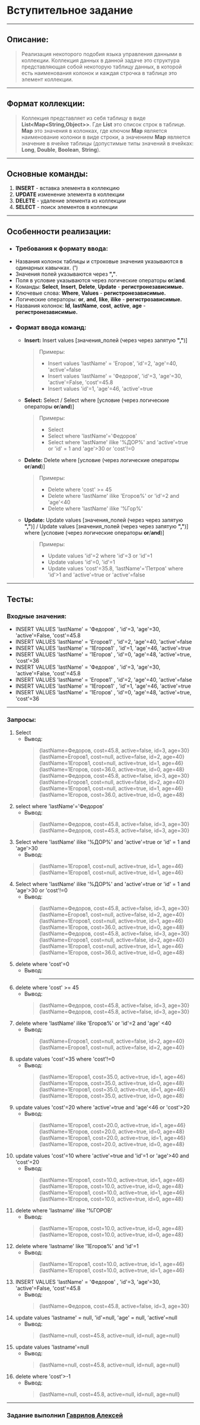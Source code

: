 # Вступительное задание
---
## Описание:
> Реализация некоторого подобия языка управления данными в коллекции. Коллекция данных в данной задаче это структура представляющая собой некоторую таблицу данных, в которой есть наименования колонок и каждая строчка в таблице это элемент коллекции.

---

## Формат коллекции:
> Коллекция представляет из себя таблицу в виде **List<Map<String,Object>>**. Где **List** это список строк в таблице. **Map** это значения в колонках, где ключом **Map** является наименование колонки в виде строки, а значением **Map** является значение в ячейке таблицы (допустимые типы значений в ячейках: **Long**, **Double**, **Boolean**, **String**).

---

## Основные команды:
1. **INSERT**  - вставка элемента в коллекцию
2. **UPDATE**  изменение элемента в коллекции
3. **DELETE** - удаление элемента из коллекции
4. **SELECT** - поиск элементов в коллекции

---

## Особенности реализации:
* ### **Требования к формату ввода:**
 + Названия колонок таблицы и строковые значения указываются в одинарных кавычках. (**'**)
 + Значения полей указываются через **","**.
 + Поля в условие указываются через логические операторы **or**/**and**.
 + Команды: **Select**, **Insert**, **Delete**, **Update** - **регистронезависимые.**
 + Ключевые слова: **Where**, **Values** - **регистронезависимые.**
 + Логические операторы: **or**, **and**, **like**, **ilike** - **регистрозависимые.**
 + Названия колонок: **Id**, **lastName**, **cost**, **active**, **age** - **регистронезависимые.**
* ### **Формат ввода команд:**
  * **Insert:** Insert values [значения_полей (через через запятую **","**)]
    > Примеры:
    > * Insert values 'lastName' = 'Егоров', 'id'=2, 'age'=40, 'active'=false
    > * Insert values 'lastName' = 'Федоров', 'id'=3, 'age'=30, 'active'=False, 'cost'=45.8
    > * Insert values 'id'=1, 'age'=46, 'active'=true
  * **Select:** Select / Select where [условие (через логические операторы **or**/**and**)]
    > Примеры:
    > * Select
    > * Select where 'lastName'='Федоров'
    > * Select where 'lastName' ilike '%ДОР%' and 'active'=true or 'id' = 1 and 'age'>30 or 'cost'!=0
  * **Delete:** Delete where [условие (через логические операторы **or**/**and**)]
    > Примеры:
    > * Delete where 'cost' >= 45
    > * Delete where 'lastName' ilike 'Егоров%' or 'id'=2 and 'age'<40
    > * Delete where 'lastName' ilike '%Гор%'
  * **Update:** Update values [значения_полей (через через запятую **","**)] / Update values [значения_полей (через через запятую **","**)] where [условие (через логические операторы **or**/**and**)]
    > Примеры:
    > * Update values 'id'=2 where 'id'=3 or 'id'=1
    > * Update values 'id'=0, 'id'=1
    > * Update values 'cost'=35.8, 'lastName'='Петров' where 'id'>1 and 'active'=true or 'active'=false

---
## Тесты:
### Входные значения:
* INSERT VALUES 'lastName' = 'Федоров' , 'id'=3, 'age'=30, 'active'=False, 'cost'=45.8
* INSERT VALUES 'lastName' = 'Егоров1' , 'id'=2, 'age'=40, 'active'=false
* INSERT VALUES 'lastName' = '1Егоров1' , 'id'=1, 'age'=46, 'active'=true
* INSERT VALUES 'lastName' = '1Егоров' , 'id'=0, 'age'=48, 'active'=true, 'cost'=36
* INSERT VALUES 'lastName' = 'Федоров' , 'id'=3, 'age'=30, 'active'=False, 'cost'=45.8
* INSERT VALUES 'lastName' = 'Егоров1' , 'id'=2, 'age'=40, 'active'=false
* INSERT VALUES 'lastName' = '1Егоров1' , 'id'=1, 'age'=46, 'active'=true
* INSERT VALUES 'lastName' = '1Егоров' , 'id'=0, 'age'=48, 'active'=true, 'cost'=36

---

### Запросы:
1. Select
    * Вывод:
        > {lastName=Федоров, cost=45.8, active=false, id=3, age=30}  
	    {lastName=Егоров1, cost=null, active=false, id=2, age=40}  
	    {lastName=1Егоров1, cost=null, active=true, id=1, age=46}  
	    {lastName=1Егоров, cost=36.0, active=true, id=0, age=48}  
	    {lastName=Федоров, cost=45.8, active=false, id=3, age=30}  
	    {lastName=Егоров1, cost=null, active=false, id=2, age=40}  
	    {lastName=1Егоров1, cost=null, active=true, id=1, age=46}  
	    {lastName=1Егоров, cost=36.0, active=true, id=0, age=48}  
2. select where 'lastName'='Федоров'
    * Вывод:
	    > {lastName=Федоров, cost=45.8, active=false, id=3, age=30}  
	    {lastName=Федоров, cost=45.8, active=false, id=3, age=30}
3. Select where 'lastName' ilike '%ДОР%' and 'active'=true or 'id' = 1 and 'age'>30
    * Вывод:
	    > {lastName=1Егоров1, cost=null, active=true, id=1, age=46}  
	    {lastName=1Егоров1, cost=null, active=true, id=1, age=46}
4. Select where 'lastName' ilike '%ДОР%' and 'active'=true or 'id' = 1 and 'age'>30 or 'cost'!=0
    * Вывод:
	    > {lastName=Федоров, cost=45.8, active=false, id=3, age=30}  
	    {lastName=Егоров1, cost=null, active=false, id=2, age=40}  
	    {lastName=1Егоров1, cost=null, active=true, id=1, age=46}  
	    {lastName=1Егоров, cost=36.0, active=true, id=0, age=48}  
	    {lastName=Федоров, cost=45.8, active=false, id=3, age=30}  
	    {lastName=Егоров1, cost=null, active=false, id=2, age=40}  
	    {lastName=1Егоров1, cost=null, active=true, id=1, age=46}  
	    {lastName=1Егоров, cost=36.0, active=true, id=0, age=48}
5. delete where 'cost'=0
	* Вывод:
        > ----
6. delete where 'cost' >= 45
    * Вывод:
	    > {lastName=Федоров, cost=45.8, active=false, id=3, age=30}  
	    {lastName=Федоров, cost=45.8, active=false, id=3, age=30}
7. delete where 'lastName' ilike 'Егоров%' or 'id'=2 and 'age' <40
   * Вывод:
	    > {lastName=Егоров1, cost=null, active=false, id=2, age=40}  
	    {lastName=Егоров1, cost=null, active=false, id=2, age=40}
8. update values 'cost'=35 where 'cost'!=0
   * Вывод:
	    > {lastName=1Егоров1, cost=35.0, active=true, id=1, age=46}    
	    {lastName=1Егоров, cost=35.0, active=true, id=0, age=48}  
	    {lastName=1Егоров1, cost=35.0, active=true, id=1, age=46}  
	    {lastName=1Егоров, cost=35.0, active=true, id=0, age=48}  
9.  update values 'cost'=20 where 'active'=true and 'age'<46 or 'cost'>20
     * Вывод:
	    > {lastName=1Егоров1, cost=20.0, active=true, id=1, age=46}  
	    {lastName=1Егоров, cost=20.0, active=true, id=0, age=48}  
	    {lastName=1Егоров1, cost=20.0, active=true, id=1, age=46}  
	    {lastName=1Егоров, cost=20.0, active=true, id=0, age=48}  
10. update values 'cost'=10 where 'active'=true and 'id'=1 or 'age'>40 and 'cost'=20
     * Вывод:
	    > {lastName=1Егоров1, cost=10.0, active=true, id=1, age=46}  
	    {lastName=1Егоров, cost=10.0, active=true, id=0, age=48}  
	    {lastName=1Егоров1, cost=10.0, active=true, id=1, age=46}  
	    {lastName=1Егоров, cost=10.0, active=true, id=0, age=48}
11. delete where 'lastname' ilike '%ГОРОВ'
    * Вывод:
	    > {lastName=1Егоров, cost=10.0, active=true, id=0, age=48}  
	    {lastName=1Егоров, cost=10.0, active=true, id=0, age=48}
12. delete where 'lastname' like '1Егоров%' and 'id'=1
     * Вывод:
	    > {lastName=1Егоров1, cost=10.0, active=true, id=1, age=46}  
	    {lastName=1Егоров1, cost=10.0, active=true, id=1, age=46}
13. INSERT VALUES 'lastName' = 'Федоров' , 'id'=3, 'age'=30, 'active'=False, 'cost'=45.8
    * Вывод:
	    > {lastName=Федоров, cost=45.8, active=false, id=3, age=30}
14. update values 'lastname' = null, 'id'=null, 'age' = null, 'active'=null
    * Вывод:
	    > {lastName=null, cost=45.8, active=null, id=null, age=null}
15. update values 'lastname'=null
    * Вывод:
	    > {lastName=null, cost=45.8, active=null, id=null, age=null}
16. delete where 'cost'>-1
    * Вывод:
	    > {lastName=null, cost=45.8, active=null, id=null, age=null}

---

### Задание выполнил [Гаврилов Алексей](https://github.com/Solidbush)
